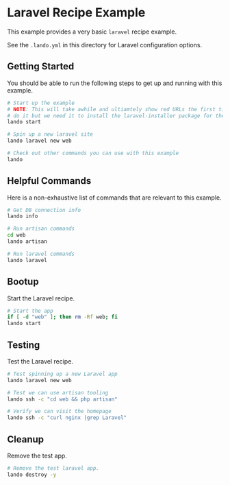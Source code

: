 Laravel Recipe Example
======================

This example provides a very basic `laravel` recipe example.

See the `.lando.yml` in this directory for Laravel configuration options.

Getting Started
---------------

You should be able to run the following steps to get up and running with this example.

```bash
# Start up the example
# NOTE: This will take awhile and ultiamtely show red URLs the first time you
# do it but we need it to install the laravel-installer package for the next step
lando start

# Spin up a new laravel site
lando laravel new web

# Check out other commands you can use with this example
lando
```

Helpful Commands
----------------

Here is a non-exhaustive list of commands that are relevant to this example.

```bash
# Get DB connection info
lando info

# Run artisan commands
cd web
lando artisan

# Run laravel commands
lando laravel
```

Bootup
------

Start the Laravel recipe.

```bash
# Start the app
if [ -d "web" ]; then rm -Rf web; fi
lando start
```

Testing
-------

Test the Laravel recipe.

```bash
# Test spinning up a new Laravel app
lando laravel new web

# Test we can use artisan tooling
lando ssh -c "cd web && php artisan"

# Verify we can visit the homepage
lando ssh -c "curl nginx |grep Laravel"
```

Cleanup
-------

Remove the test app.

```bash
# Remove the test laravel app.
lando destroy -y
```
